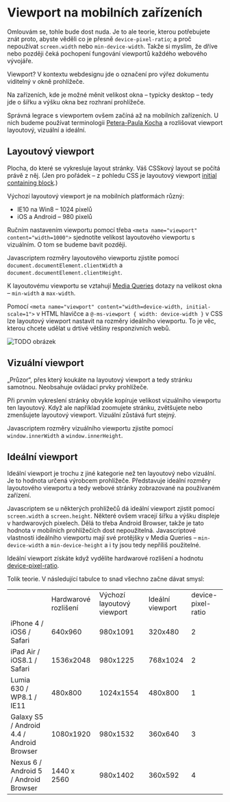 # Viewport na mobilních zařízeních

Omlouvám se, tohle bude dost nuda. Je to ale teorie, kterou potřebujete znát proto, abyste věděli co je přesně `device-pixel-ratio`; a proč nepoužívat `screen.width` nebo `min-device-width`. Takže si myslím, že dříve nebo později čeká pochopení fungování viewportů každého webového vývojáře.

Viewport? V kontextu webdesignu jde o označení pro výřez dokumentu viditelný v okně prohlížeče. 

Na zařízeních, kde je možné měnit velikost okna – typicky desktop – tedy jde o šířku a výšku okna bez rozhraní prohlížeče.

Správná legrace s viewportem ovšem začíná až na mobilních zařízeních. U nich budeme používat terminologii [Petera-Paula Kocha](http://www.quirksmode.org/mobile/metaviewport/) a rozlišovat viewport layoutový, vizuální a ideální.

## Layoutový viewport

Plocha, do které se vykresluje layout stránky. Váš CSSkový layout se počítá právě z něj. (Jen pro pořádek – z pohledu CSS je layoutový viewport [initial containing block](http://reference.sitepoint.com/css/containingblock).)

Výchozí layoutový viewport je na mobilních platformách různý:

* IE10 na Win8 – 1024 pixelů 
* iOS a Android – 980 pixelů 

Ručním nastavením viewportu pomocí třeba `<meta name="viewport" content="width=1000">` sjednotíte velikost layoutového viewportu s vizuálním. O tom se budeme bavit později.

Javascriptem rozměry layoutového viewportu zjistíte pomocí `document.documentElement.clientWidth` a `document.documentElement.clientHeight`.

K layoutovému viewportu se vztahují [Media Queries](http://css3-media-queries.md) dotazy na velikost okna – `min-width` a `max-width`.

Pomocí `<meta name="viewport" content="width=device-width, initial-scale=1">` v HTML hlavičce a `@-ms-viewport { width: device-width }` v CSS lze layoutový viewport nastavit na rozměry ideálního viewportu. To je věc, kterou chcete udělat u drtivé většiny responzivních webů.

![TODO obrázek](image_0.png)

## Vizuální viewport

„Průzor“, přes který koukáte na layoutový viewport a tedy stránku samotnou. Neobsahuje ovládací prvky prohlížeče.

Při prvním vykreslení stránky obvykle kopíruje velikost vizuálního viewportu ten layoutový. Když ale například zoomujete stránku, zvětšujete nebo zmenšujete layoutový viewport. Vizuální zůstává furt stejný.

Javascriptem rozměry vizuálního viewportu zjistíte pomocí `window.innerWidth` a `window.innerHeight`.

## Ideální viewport

Ideální viewport je trochu z jiné kategorie než ten layoutový nebo vizuální. Je to hodnota určená výrobcem prohlížeče. Představuje ideální rozměry layoutového viewportu a tedy webové stránky zobrazované na používaném zařízení. 

Javascriptem se u některých prohlížečů dá ideální viewport zjistit pomocí `screen.width`
a `screen.height`. Některé ovšem vracejí šířku a výšku displeje v hardwarových pixelech. Dělá to třeba Android Browser, takže je tato hodnota v mobilních prohlížečích dost nepoužitelná. Javascriptové vlastnosti ideálního viewportu mají své protějšky v Media Queries – `min-device-width` a `min-device-height` a i ty jsou tedy nepříliš použitelné.

Ideální viewport získáte když vydělíte hardwarové rozlišení a hodnotu [device-pixel-ratio](http://www.vzhurudolu.cz/prirucka/css-pixel). 

Tolik teorie. V následující tabulce to snad všechno začne dávat smysl:

<table>
  <tr>
    <td></td>
    <td>Hardwarové
rozlišení</td>
    <td>Výchozí layoutový viewport</td>
    <td>Ideální viewport</td>
    <td>device-pixel-ratio</td>
  </tr>
  <tr>
    <td>iPhone 4 / iOS6 / Safari</td>
    <td>640x960</td>
    <td>980x1091</td>
    <td>320x480</td>
    <td>2</td>
  </tr>
  <tr>
    <td>iPad Air / iOS8.1 / Safari</td>
    <td>1536x2048</td>
    <td>980x1225</td>
    <td>768x1024</td>
    <td>2</td>
  </tr>
  <tr>
    <td>Lumia 630 / WP8.1 / IE11</td>
    <td>480x800</td>
    <td>1024x1554</td>
    <td>480x800</td>
    <td>1</td>
  </tr>
  <tr>
    <td>Galaxy S5 / Android 4.4 / Android Browser</td>
    <td>1080x1920</td>
    <td>980x1532</td>
    <td>360x640</td>
    <td>3</td>
  </tr>
  <tr>
    <td>Nexus 6 / Android 5 / Android Browser</td>
    <td>1440 x 2560</td>
    <td>980x1402</td>
    <td>360x592</td>
    <td>4</td>
  </tr>
</table>

